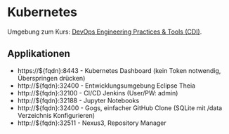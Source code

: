 Kubernetes
==========

Umgebung zum Kurs: [DevOps Engineering Practices & Tools (CDI)](https://github.com/mc-b/cdi).

Applikationen
-------------

* https://${fqdn}:8443 - Kubernetes Dashboard (kein Token notwendig, Überspringen drücken)
* http://${fqdn}:32400 - Entwicklungsumgebung Eclipse Theia
* http://${fqdn}:32100 - CI/CD Jenkins (User/PW: admin)
* http://${fqdn}:32188 - Jupyter Notebooks
* http://${fqdn}:32400 - Gogs, einfacher GitHub Clone (SQLite mit /data Verzeichnis Konfigurieren)
* http://${fqdn}:32511 - Nexus3, Repository Manager

